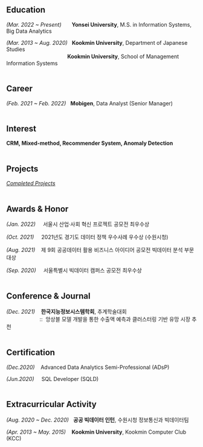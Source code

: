 
## Education
*(Mar. 2022 ~ Present)*&nbsp;&nbsp;&nbsp;&nbsp;&nbsp;&nbsp;&nbsp;**Yonsei University**, M.S. in Information Systems, Big Data Analytics


*(Mar. 2013 ~ Aug. 2020)*&nbsp;&nbsp;&nbsp;**Kookmin University**, Department of Japanese Studies <br>
　　　　　　　　　      &nbsp;&nbsp;&nbsp;&nbsp;&nbsp;&nbsp;&nbsp;&nbsp;**Kookmin University**, School of Management Information Systems
</br>
</br>

## Career

*(Feb. 2021 ~ Feb. 2022)*&nbsp;&nbsp;&nbsp;**Mobigen**, Data Analyst (Senior Manager)
</br>
</br>

## Interest

**CRM, Mixed-method, Recommender System, Anomaly Detection**
</br>
</br>

## Projects
[*Completed Projects*](https://github.com/juunho/Completed_Projects)
</br>
</br>

## Awards & Honor
*(Jan. 2022)*&nbsp;&nbsp;&nbsp;&nbsp; 서울시 산업·사회 혁신 프로젝트 공모전 최우수상

*(Oct. 2021)*&nbsp;&nbsp;&nbsp;&nbsp; 2021년도 경기도 데이터 정책 우수사례 우수상 (수원시청)

*(Aug. 2021)*&nbsp;&nbsp;&nbsp; 제 9회 공공데이터 활용 비즈니스 아이디어 공모전 빅데이터 분석 부문 대상

*(Sep. 2020)*&nbsp;&nbsp;&nbsp;&nbsp; 서울특별시 빅데이터 캠퍼스 공모전 최우수상
</br>
</br>

## Conference & Journal

*(Dec. 2021)*&nbsp;&nbsp;&nbsp; **한국지능정보시스템학회**, 추계학술대회 <br>
　　　　　　&nbsp;::&nbsp;&nbsp;앙상블 모델 개발을 통한 수출액 예측과 클러스터링 기반 유망 시장 추천
</br>
</br>

## Certification

*(Dec.2020)*&nbsp;&nbsp;&nbsp; Advanced Data Analytics Semi-Professional (ADsP)

*(Jun.2020)*&nbsp;&nbsp;&nbsp;&nbsp; SQL Developer (SQLD)
</br>
</br>


## Extracurricular Activity
*(Aug. 2020 ~ Dec. 2020)*&nbsp;&nbsp;&nbsp;**공공 빅데이터 인턴**, 수원시청 정보통신과 빅데이터팀

*(Apr. 2013 ~ May. 2015)*&nbsp;&nbsp;&nbsp;&nbsp;**Kookmin University**, Kookmin Computer Club (KCC)
